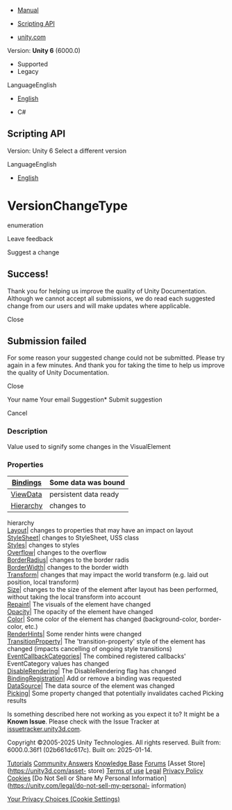 [ ]()

  * [Manual](../Manual/index.html)
  * [Scripting API](../ScriptReference/index.html)

  * [unity.com](https://unity.com/)

Version: **Unity 6** (6000.0)

  * Supported
  * Legacy

LanguageEnglish

  * [English]()

  * C#

[ ](https://docs.unity3d.com)

## Scripting API

Version: Unity 6 Select a different version

LanguageEnglish

  * [English]()

# VersionChangeType

enumeration

Leave feedback

Suggest a change

## Success!

Thank you for helping us improve the quality of Unity Documentation. Although
we cannot accept all submissions, we do read each suggested change from our
users and will make updates where applicable.

Close

## Submission failed

For some reason your suggested change could not be submitted. Please <a>try
again</a> in a few minutes. And thank you for taking the time to help us
improve the quality of Unity Documentation.

Close

Your name Your email Suggestion* Submit suggestion

Cancel

[ ]()

### Description

Value used to signify some changes in the VisualElement

### Properties

[Bindings](UIElements.VersionChangeType.Bindings.html)|  Some data was bound  
---|---  
[ViewData](UIElements.VersionChangeType.ViewData.html)|  persistent data ready  
[Hierarchy](UIElements.VersionChangeType.Hierarchy.html)|  changes to
hierarchy  
[Layout](UIElements.VersionChangeType.Layout.html)|  changes to properties
that may have an impact on layout  
[StyleSheet](UIElements.VersionChangeType.StyleSheet.html)|  changes to
StyleSheet, USS class  
[Styles](UIElements.VersionChangeType.Styles.html)|  changes to styles  
[Overflow](UIElements.VersionChangeType.Overflow.html)|  changes to the
overflow  
[BorderRadius](UIElements.VersionChangeType.BorderRadius.html)|  changes to
the border radis  
[BorderWidth](UIElements.VersionChangeType.BorderWidth.html)|  changes to the
border width  
[Transform](UIElements.VersionChangeType.Transform.html)|  changes that may
impact the world transform (e.g. laid out position, local transform)  
[Size](UIElements.VersionChangeType.Size.html)|  changes to the size of the
element after layout has been performed, without taking the local transform
into account  
[Repaint](UIElements.VersionChangeType.Repaint.html)|  The visuals of the
element have changed  
[Opacity](UIElements.VersionChangeType.Opacity.html)|  The opacity of the
element have changed  
[Color](UIElements.VersionChangeType.Color.html)|  Some color of the element
has changed (background-color, border-color, etc.)  
[RenderHints](UIElements.VersionChangeType.RenderHints.html)|  Some render
hints were changed  
[TransitionProperty](UIElements.VersionChangeType.TransitionProperty.html)|
The 'transition-property' style of the element has changed (impacts cancelling
of ongoing style transitions)  
[EventCallbackCategories](UIElements.VersionChangeType.EventCallbackCategories.html)|
The combined registered callbacks' EventCategory values has changed  
[DisableRendering](UIElements.VersionChangeType.DisableRendering.html)|  The
DisableRendering flag has changed  
[BindingRegistration](UIElements.VersionChangeType.BindingRegistration.html)|
Add or remove a binding was requested  
[DataSource](UIElements.VersionChangeType.DataSource.html)|  The data source
of the element was changed  
[Picking](UIElements.VersionChangeType.Picking.html)|  Some property changed
that potentially invalidates cached Picking results  
  
Is something described here not working as you expect it to? It might be a
**Known Issue**. Please check with the Issue Tracker at
[issuetracker.unity3d.com](https://issuetracker.unity3d.com).

Copyright ©2005-2025 Unity Technologies. All rights reserved. Built from:
6000.0.36f1 (02b661dc617c). Built on: 2025-01-14.

[Tutorials](https://unity3d.com/learn) [Community
Answers](https://answers.unity3d.com) [Knowledge
Base](https://support.unity3d.com/hc/en-us)
[Forums](https://forum.unity3d.com) [Asset Store](https://unity3d.com/asset-
store) [Terms of use](https://docs.unity3d.com/Manual/TermsOfUse.html)
[Legal](https://unity.com/legal) [Privacy
Policy](https://unity.com/legal/privacy-policy)
[Cookies](https://unity.com/legal/cookie-policy) [Do Not Sell or Share My
Personal Information](https://unity.com/legal/do-not-sell-my-personal-
information)

[Your Privacy Choices (Cookie Settings)](javascript:void\(0\);)


